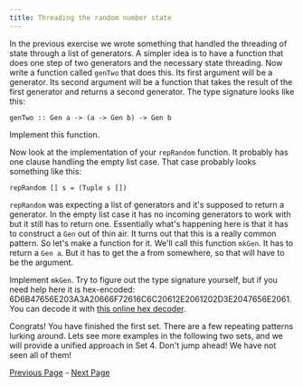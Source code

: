 ```yaml
---
title: Threading the random number state
---
```


In the previous exercise we wrote something that handled the threading of state
through a list of generators.  A simpler idea is to have a function that does
one step of two generators and the necessary state threading.  Now write a
function called `genTwo` that does this.  Its first argument will be a
generator.  Its second argument will be a function that takes the result of
the first generator and returns a second generator.  The type signature looks
like this:

    genTwo :: Gen a -> (a -> Gen b) -> Gen b

Implement this function. <!-- (TODO: Test cases needed) -->

Now look at the implementation of your `repRandom` function.  It probably has one
clause handling the empty list case.  That case probably looks something like this:

    repRandom [] s = (Tuple s [])

`repRandom` was expecting a list of generators and it's supposed to return a
generator. In the empty list case it has no incoming generators to work with
but it still has to return one. Essentially what's happening here is that it
has to construct a `Gen` out of thin air. It turns out that this is a really
common pattern. So let's make a function for it. We'll call this function
`mkGen`. It has to return a `Gen a`. But it has to get the a from somewhere, so
that will have to be the argument.

Implement `mkGen`. Try to figure out the type signature yourself, but if you
need help here it is hex-encoded: 6D6B47656E203A3A20666F72616C6C20612E2061202D3E2047656E2061. You
can decode it with [this online hex
decoder](http://www.convertstring.com/EncodeDecode/HexDecode).

Congrats! You have finished the first set. There are a few repeating patterns
lurking around. Lets see more examples in the following two sets, and we will
provide a unified approach in Set 4. Don't jump ahead! We have not seen all of
them!

[Previous Page](ex1-5.html) - [Next Page](set2.html)
